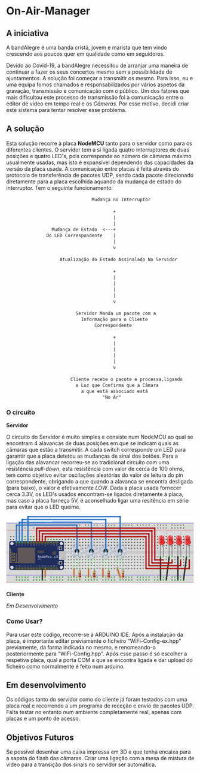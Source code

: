 # On-Air-Manager

## A iniciativa

A bandAlegre é uma banda cristã, jovem e marista que tem vindo crescendo aos poucos quer em qualidade como em seguidores. 

Devido ao Covid-19, a bandAlegre necessitou de arranjar uma maneira de continuar a fazer os seus concertos mesmo sem a possibilidade de ajuntamentos. A solução foi começar a transmitir os mesmo.
Para isso, eu e uma equipa fomos chamados e responsabilizados por vários aspetos da gravação, transmissão e comunicação com o público.
Um dos fatores que mais dificultou este processo de transmissão foi a comunicação entre o editor de vídeo em tempo real e os *Câmeras*.
Por esse motivo, decidi criar este sistema para tentar resolver esse problema.

## A solução

Esta solução recorre à placa **NodeMCU** tanto para o servidor como para os diferentes clientes.
O servidor tem a si ligada quatro interruptores de duas posições e quatro LED's, pois corresponde ao número de câmaras máximo usualmente usadas, mas isto é expansível dependendo das capacidades da versão da placa usada.
A comunicação entre placas é feita através do protocolo de transferência de pacotes UDP, sendo cada pacote direcionado diretamente para a placa escolhida aquando da mudança de estado do interruptor. Tem o seguinte funcionamento:

                                    Mudança no Interruptor

                                            +
                                            |
                                            |
                     Mudança de Estado  <---+
                   Do LED Correspondente    |
                                            |
                                            v

                        Atualização do Estado Assinalado No Servidor

                                            +
                                            |
                                            |
                                            |
                                            |
                                            v
                                                                                
                              Servidor Manda um pacote com a
                                Informação para o Cliente
                                     Correspondente

                                            +
                                            |
                                            |
                                            |
                                            |
                                            v

                            Cliente recebe o pacote e processa,ligando
                              a Luz que Confirma que a Câmara
                                a que está associado está
                                        "No Ar"

###   O circuito
  **Servidor**

   O circuito do Servidor é muito simples e consiste num NodeMCU ao qual se encontram 4 alavancas de duas posições em que se indicam quais as câmaras que estão a transmitir. A cada switch corresponde um LED para garantir que a placa detetou as mudanças de sinal dos botões. Para a ligação das alavancar recorreu-se ao tradicional circuito com uma resistência *pull-down*, esta resistência com valor de cerca de 100 ohms, tem como objetivo evitar oscilações aleatórias do valor de leitura do pin correspondente, obrigando a que quando a alavanca se encontra desligada (para baixo), o valor é efetivamente *LOW*. Dada a placa usada fornecer cerca 3.3V, os LED's usados encontram-se ligados diretamente à placa, mas caso a placa forneça 5V, é aconselhado ligar uma resitência em série para evitar que o LED queime.

   ![Imagem do Circuito do Servidor](https://github.com/ManuelFSousa/On-Air-Cameras-Manager/blob/main/Diagramas/Circuito_Servidor.png)

   **Cliente**
   
   *Em Desenvolvimento*

### Como Usar?
   Para usar este código, recorre-se à ARDUINO IDE. Após a instalação da placa, é importante editar previamente o ficheiro "WiFi-Config-ex.hpp" previamente, da forma indicada no mesmo, e renomeando-o posteriormente para "WiFi-Config.hpp". Após esse passo é só escolher a respetiva placa, qual a porta COM a que se encontra ligada e dar upload do ficheiro como normalmente é feito num arduino.

## Em desenvolvimento

Os códigos tanto do servidor como do cliente já foram testados com uma placa real e recorrendo a um programa de receção e envio de pacotes UDP. Falta testar no entanto num ambiente completamente real, apenas com placas e um ponto de acesso.

## Objetivos Futuros

Se possível desenhar uma caixa impressa em 3D e que tenha encaixa para a sapata do flash das câmaras.
Criar uma ligação com a mesa de mistura de vídeo para a transição dos sinais no servidor ser automática.